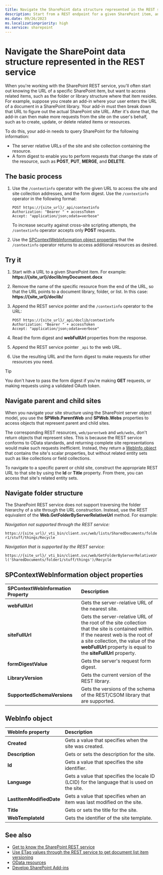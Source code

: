 ```yaml
---
title: Navigate the SharePoint data structure represented in the REST service
description: Start from a REST endpoint for a given SharePoint item, and navigate to and access-related items, such as parent sites or the library structure where that item resides.
ms.date: 09/26/2023
ms.localizationpriority: high
ms.service: sharepoint
---
```


# Navigate the SharePoint data structure represented in the REST service

When you're working with the SharePoint REST service, you'll often start out knowing the URL of a specific SharePoint item, but want to access related items, such as the folder or library structure where that item resides. For example, suppose you create an add-in where your user enters the URL of a document in a SharePoint library. Your add-in must then break down that URL to figure out the actual SharePoint site URL. After it's done that, the add-in can then make more requests from the site on the user's behalf, such as to create, update, or delete related items or resources.

To do this, your add-in needs to query SharePoint for the following information:

- The server relative URLs of the site and site collection containing the resource.
- A form digest to enable you to perform requests that change the state of the resource, such as **POST**, **PUT**, **MERGE**, and **DELETE**.

## The basic process

1. Use the `/contextinfo` operator with the given URL to access the site and site collection addresses, and the form digest. Use the `/contextinfo` operator in the following format:

    ```http
    POST https://{site_url}/_api/contextinfo
    Authorization: "Bearer " + accessToken
    Accept: "application/json;odata=verbose"
    ```

    To increase security against cross-site scripting attempts, the `/contextinfo` operator accepts only **POST** requests.

1. Use the [SPContextWebInformation object properties](#spcontextwebinformation-object-properties) that the `/contextinfo` operator returns to access additional resources as desired.

## Try it

1. Start with a URL to a given SharePoint item. For example: **https://{site_url}/doclib/myDocument.docx**
1. Remove the name of the specific resource from the end of the URL, so that the URL points to a document library, folder, or list. In this case: **https://{site_url}/doclib/**
1. Append the REST service pointer and the `/contextinfo` operator to the URL:

    ```http
    POST https://{site_url}/_api/doclib/contextinfo
    Authorization: "Bearer " + accessToken
    Accept: "application/json;odata=verbose"
    ```

1. Read the form digest and **webFullUrl** properties from the response.
1. Append the REST service pointer `_api` to the web URL.
1. Use the resulting URL and the form digest to make requests for other resources you need.

> [!TIP]
> You don't have to pass the form digest if you're making **GET** requests, or making requests using a validated OAuth token.

## Navigate parent and child sites

When you navigate your site structure using the SharePoint server object model, you use the **SPWeb.ParentWeb** and **SPWeb.Webs** properties to access objects that represent parent and child sites.

The corresponding REST resources, `web/parentweb` and `web/webs`, don't return objects that represent sites. This is because the REST service conforms to OData standards, and returning complete site representations would make such requests inefficient. Instead, they return a [WebInfo object](#webinfo-object) that contains the site's scalar properties, but without related entity sets such as like collections or field collections.

To navigate to a specific parent or child site, construct the appropriate REST URL to that site by using the **Id** or **Title** property. From there, you can access that site's related entity sets.

## Navigate folder structure

The SharePoint REST service does not support traversing the folder hierarchy of a site through the URL construction. Instead, use the REST equivalent of the **Web.GetFolderByServerRelativeUrl** method. For example:

*Navigation not supported through the REST service:*

`https://{site_url}/_vti_bin/client.svc/web/lists/SharedDocuments/folder1/stuff/things/Recycle`

*Navigation that is supported by the REST service:*

`https://{site_url}/_vti_bin/client.svc/web/GetFolderByServerRelativeUrl('SharedDocuments/folder1/stuff/things')/Recycle`


## SPContextWebInformation object properties

|**SPContextWebInformation Property**|**Description**|
|:-----|:-----|
|**webFullUrl**|Gets the server-relative URL of the nearest site.|
|**siteFullUrl**|Gets the server-relative URL of the root of the site collection that the site is contained within.<br/>If the nearest web is the root of a site collection, the value of the **webFullUrl** property is equal to the **siteFullUrl** property.|
|**formDigestValue**|Gets the server's request form digest.|
|**LibraryVersion**|Gets the current version of the REST library.|
|**SupportedSchemaVersions**|Gets the versions of the schema of the REST/CSOM library that are supported.|

## WebInfo object

|**WebInfo property**|**Description**|
|:-----|:-----|
|**Created**|Gets a value that specifies when the site was created.|
|**Description**|Gets or sets the description for the site.|
|**Id**|Gets a value that specifies the site identifier.|
|**Language**|Gets a value that specifies the locale ID (LCID) for the language that is used on the site.|
|**LastItemModifiedDate**|Gets a value that specifies when an item was last modified on the site.|
|**Title**|Gets or sets the title for the site.|
|**WebTemplateId**|Gets the identifier of the site template.|

## See also

- [Get to know the SharePoint REST service](get-to-know-the-sharepoint-rest-service.md)
- [Use ETag values through the REST service to get document list item versioning](working-with-lists-and-list-items-with-rest.md#using-etag-values-to-determine-document-and-list-item-versioning)
- [OData resources](get-to-know-the-sharepoint-rest-service.md#odata-resources)
- [Develop SharePoint Add-ins](develop-sharepoint-add-ins.md)
